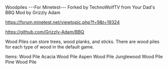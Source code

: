 Woodpiles
---For Minetest---
Forked by TechnoWolfTV from Your Dad's BBQ Mod by Grizzly Adam

https://forum.minetest.net/viewtopic.php?f=9&t=19324

https://github.com/Grizzly-Adam/BBQ

Wood Piles can store trees, wood planks, and sticks.
There are wood piles for each type of wood in the default game.

Items:
	Wood Pile
	Acacia Wood Pile
	Aspen Wood Pile
	Junglewood Wood Pile
	Pine Wood Pile
